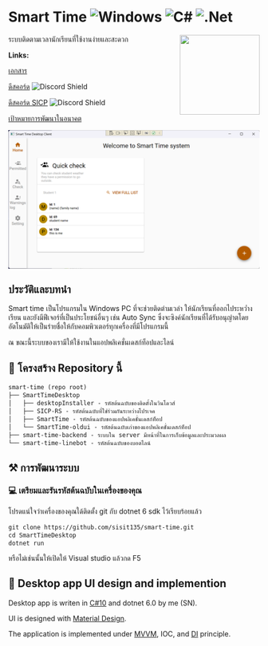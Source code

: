 # Smart Time ![Windows](https://img.shields.io/badge/Windows-0078D6?style=for-the-badge&logo=windows&logoColor=white) ![C#](https://img.shields.io/badge/c%23-%23239120.svg?style=for-the-badge&logo=c-sharp&logoColor=white) ![.Net](https://img.shields.io/badge/.NET-5C2D91?style=for-the-badge&logo=.net&logoColor=white)
<img align="right" width="160px" height="160px" src="/SmartTimeDesktop/SmartTime/Resources/smart_toilet_register.png">
ระบบติดตามเวลานักเรียนที่ใช้งานง่ายและสะดวก

**Links:**

[เอกสาร](https://1drv.ms/f/s!AtKx-CQIOZgigdl63O22WuDOluoLzg)

[ดีสคอร์ด](https://discord.gg/CPwmUJB9c9) ![Discord Shield](https://discordapp.com/api/guilds/1036936637353046046/widget.png?style=shield)

[ดีสคอร์ด SICP](https://discord.gg/P7AStcdZGt) ![Discord Shield](https://discordapp.com/api/guilds/986609909233750076/widget.png?style=shield)

[เป้าหมายการพัฒนาในอนาคต](https://trello.com/b/Ey8l51s7/smart-time)

<img align="center" src="/images/ui-prototype-1.png">


## ประวัติและบทนำ
Smart time เป็นโปรแกรมใน Windows PC ที่จะช่วยติดตำมเวลำ ให้นักเรียนที่ออกไประหว่ำงเรียน และยังมีฟีเจอร์ที่เป็นประโยชน์อื่นๆ เช่น Auto Sync ซึ่งจะซิงค์นักเรียนที่ได้รับอนุญำตโดยอัตโนมัติให้เป็นรำยชื่อให้กับคอมพิวเตอร์ทุกเครื่องที่มีโปรแกรมนี้

ณ ขณะนี้ระบบของเรามีให้ใช้งานในแอปพลิเคชั่นเดสก์ท็อปและไลน์
## 📂 โครงสร้าง Repository นี้

```
smart-time (repo root)
├── SmartTimeDesktop
│   ├── desktopInstaller - รหัสต้นฉบับของติดตั้งในวินโดวส์
│   ├── SICP-RS - รหัสต้นฉบับที่ใช่ร่วมกันระหว่างโปรเจค
│   ├── SmartTime - รหัสต้นฉบับของแอปพลิเคชั่นเดสก์ท็อป
│   └── SmartTime-oldui - รหัสต้นฉบับเก่าของแอปพลิเคชั่นเดสก์ท็อป
├── smart-time-backend - ระบบใน server มีหน้าที่ในการเก็บข้อมูลและประมวลผล
└── smart-time-linebot - รหัสต้นฉบับของบอตไลน์
```

## ⚒️ การพัฒนาระบบ

### 💻 เตรียมและรันรหัสต้นฉบับในเครื่องของคุณ
โปรดแน่ใจว่าเครื่องของคุณใด้ติดตั้ง git กับ dotnet 6 sdk ไว้เรียบร้อยแล้ว
```console
git clone https://github.com/sisit135/smart-time.git
cd SmartTimeDesktop
dotnet run
```
หรือไม่เช่นนั้นให้เปิดให้ Visual studio แล้วกด F5

## 📐 Desktop app UI design and implemention
Desktop app is writen in [C#10](https://www.blognone.com/node/125746) and dotnet 6.0 by me (SN).

UI is designed with [Material Design](https://material.io/design).

The application is implemented under [MVVM](https://en.wikipedia.org/wiki/Model%E2%80%93view%E2%80%93viewmodel), IOC, and [DI](https://en.wikipedia.org/wiki/Dependency_injection#C#) principle.
